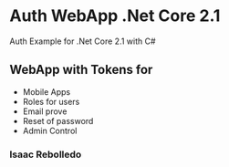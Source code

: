 # Auth WebApp .Net Core 2.1
Auth Example for .Net Core 2.1 with C#

## WebApp with Tokens for
* Mobile Apps
* Roles for users
* Email prove
* Reset of password
* Admin Control


### Isaac Rebolledo
